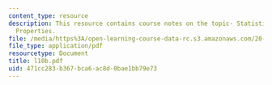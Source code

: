 ```yaml
---
content_type: resource
description: This resource contains course notes on the topic- Statistical Mechanical
  Properties.
file: /media/https%3A/open-learning-course-data-rc.s3.amazonaws.com/20-482j-foundations-of-algorithms-and-computational-techniques-in-systems-biology-spring-2006/471cc283b367bca6ac8d0bae1bb79e73_l10b.pdf
file_type: application/pdf
resourcetype: Document
title: l10b.pdf
uid: 471cc283-b367-bca6-ac8d-0bae1bb79e73
---
```

